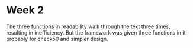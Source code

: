 # Week 2

The three functions in readability walk through the text three times, resulting in inefficiency. But the framework was given three functions in it, probably for check50 and simpler design.